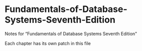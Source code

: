 # Fundamentals-of-Database-Systems-Seventh-Edition

Notes for “Fundamentals of Database Systems Seventh Edition"  


Each chapter has its own patch in this file
